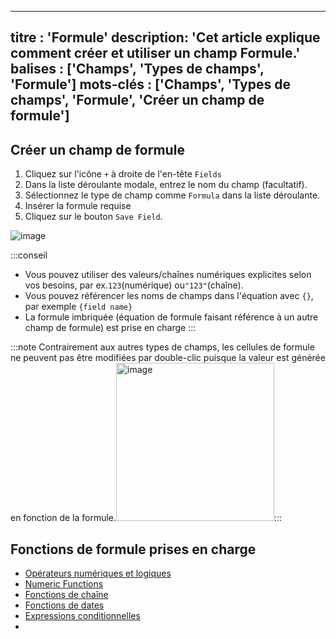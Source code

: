 ***

titre : 'Formule'
description: 'Cet article explique comment créer et utiliser un champ Formule.'
balises : \['Champs', 'Types de champs', 'Formule']
mots-clés : \['Champs', 'Types de champs', 'Formule', 'Créer un champ de formule']
----------------------------------------------------------------------------------

## Créer un champ de formule

1. Cliquez sur l'icône `+` à droite de l'en-tête `Fields`
2. Dans la liste déroulante modale, entrez le nom du champ (facultatif).
3. Sélectionnez le type de champ comme `Formula` dans la liste déroulante.
4. Insérer la formule requise
5. Cliquez sur le bouton `Save Field`.

![image](/img/v2/fields/types/formula.png)

:::conseil

* Vous pouvez utiliser des valeurs/chaînes numériques explicites selon vos besoins, par ex.`123`(numérique) ou`"123"`(chaîne).
* Vous pouvez référencer les noms de champs dans l'équation avec `{}`, par exemple `{field name}`
* La formule imbriquée (équation de formule faisant référence à un autre champ de formule) est prise en charge
  :::

:::note
Contrairement aux autres types de champs, les cellules de formule ne peuvent pas être modifiées par double-clic puisque la valeur est générée en fonction de la formule.<img width="253" alt="image" src="https://user-images.githubusercontent.com/35857179/189109486-4d41f2b7-0a19-46ef-8bb4-a8d1aabd3592.png" />:::

## Fonctions de formule prises en charge

* [Opérateurs numériques et logiques](015.operators.md)
* [Numeric Functions](020.numeric-functions.md)
* [Fonctions de chaîne](030.string-functions.md)
* [Fonctions de dates](040.date-functions.md)
* [Expressions conditionnelles](050.conditional-expressions.md)
* 

